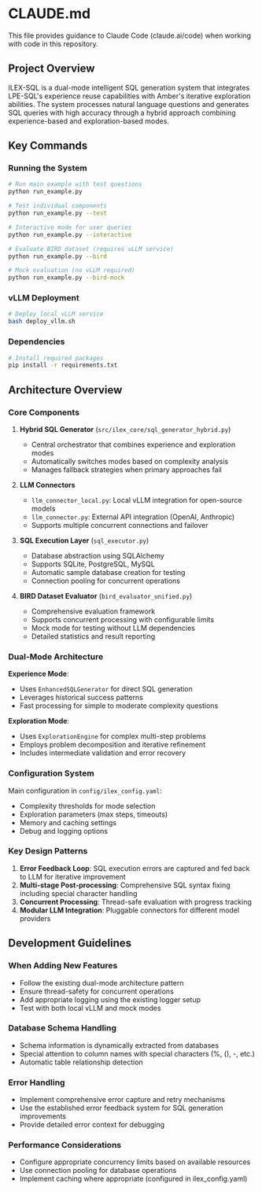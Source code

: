 # CLAUDE.md

This file provides guidance to Claude Code (claude.ai/code) when working with code in this repository.

## Project Overview

ILEX-SQL is a dual-mode intelligent SQL generation system that integrates LPE-SQL's experience reuse capabilities with Amber's iterative exploration abilities. The system processes natural language questions and generates SQL queries with high accuracy through a hybrid approach combining experience-based and exploration-based modes.

## Key Commands

### Running the System
```bash
# Run main example with test questions
python run_example.py

# Test individual components
python run_example.py --test

# Interactive mode for user queries
python run_example.py --interactive

# Evaluate BIRD dataset (requires vLLM service)
python run_example.py --bird

# Mock evaluation (no vLLM required)
python run_example.py --bird-mock
```

### vLLM Deployment
```bash
# Deploy local vLLM service
bash deploy_vllm.sh
```

### Dependencies
```bash
# Install required packages
pip install -r requirements.txt
```

## Architecture Overview

### Core Components

1. **Hybrid SQL Generator** (`src/ilex_core/sql_generator_hybrid.py`)
   - Central orchestrator that combines experience and exploration modes
   - Automatically switches modes based on complexity analysis
   - Manages fallback strategies when primary approaches fail

2. **LLM Connectors**
   - `llm_connector_local.py`: Local vLLM integration for open-source models
   - `llm_connector.py`: External API integration (OpenAI, Anthropic)
   - Supports multiple concurrent connections and failover

3. **SQL Execution Layer** (`sql_executor.py`)
   - Database abstraction using SQLAlchemy
   - Supports SQLite, PostgreSQL, MySQL
   - Automatic sample database creation for testing
   - Connection pooling for concurrent operations

4. **BIRD Dataset Evaluator** (`bird_evaluator_unified.py`)
   - Comprehensive evaluation framework
   - Supports concurrent processing with configurable limits
   - Mock mode for testing without LLM dependencies
   - Detailed statistics and result reporting

### Dual-Mode Architecture

**Experience Mode**: 
- Uses `EnhancedSQLGenerator` for direct SQL generation
- Leverages historical success patterns
- Fast processing for simple to moderate complexity questions

**Exploration Mode**:
- Uses `ExplorationEngine` for complex multi-step problems
- Employs problem decomposition and iterative refinement
- Includes intermediate validation and error recovery

### Configuration System

Main configuration in `config/ilex_config.yaml`:
- Complexity thresholds for mode selection
- Exploration parameters (max steps, timeouts)
- Memory and caching settings
- Debug and logging options

### Key Design Patterns

1. **Error Feedback Loop**: SQL execution errors are captured and fed back to LLM for iterative improvement
2. **Multi-stage Post-processing**: Comprehensive SQL syntax fixing including special character handling
3. **Concurrent Processing**: Thread-safe evaluation with progress tracking
4. **Modular LLM Integration**: Pluggable connectors for different model providers

## Development Guidelines

### When Adding New Features
- Follow the existing dual-mode architecture pattern
- Ensure thread-safety for concurrent operations
- Add appropriate logging using the existing logger setup
- Test with both local vLLM and mock modes

### Database Schema Handling
- Schema information is dynamically extracted from databases
- Special attention to column names with special characters (%, (), -, etc.)
- Automatic table relationship detection

### Error Handling
- Implement comprehensive error capture and retry mechanisms
- Use the established error feedback system for SQL generation improvements
- Provide detailed error context for debugging

### Performance Considerations
- Configure appropriate concurrency limits based on available resources
- Use connection pooling for database operations
- Implement caching where appropriate (configured in ilex_config.yaml)